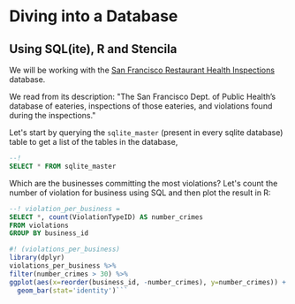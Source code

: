 # Diving into a Database

## Using SQL(ite), R and Stencila

We will be working with the [San Francisco Restaurant Health Inspections](http://2016.padjo.org/tutorials/sqlite-data-starterpacks/#more-info-san-francisco-restaurant-health-inspections "null") database.

We read from its description: "The San Francisco Dept. of Public Health’s database of eateries, inspections of those eateries, and violations found during the inspections."

Let's start by querying the `sqlite_master` (present in every sqlite database) table to get a list of the tables in the database,

```sql
--!
SELECT * FROM sqlite_master
```

Which are the businesses committing the most violations? Let's count the number of violation for business using SQL and then plot the result in R:

```sql
--! violation_per_business =
SELECT *, count(ViolationTypeID) AS number_crimes
FROM violations
GROUP BY business_id
```

```r
#! (violations_per_business)
library(dplyr)
violations_per_business %>%
filter(number_crimes > 30) %>% 
ggplot(aes(x=reorder(business_id, -number_crimes), y=number_crimes)) +
  geom_bar(stat='identity')```
